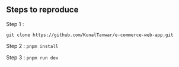 ## Steps to reproduce

Step 1 :

```
git clone https://github.com/KunalTanwar/e-commerce-web-app.git
```

Step 2 : `pnpm install`

Step 3 : `pnpm run dev`
